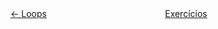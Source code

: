 <div style="text-align: center;">
    <a href="./3. Estruturas de repetição.md" style="float: left;"><- Loops</a>
    <a href="/" >Exercícios</a>
</div>